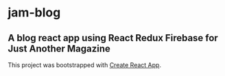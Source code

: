 # jam-blog

## A blog react app using React Redux Firebase for Just Another Magazine

This project was bootstrapped with [Create React App](https://github.com/facebook/create-react-app).

